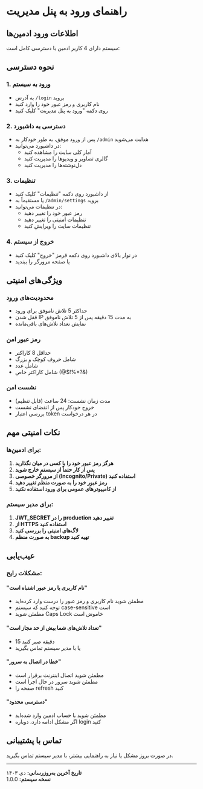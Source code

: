 # راهنمای ورود به پنل مدیریت

## اطلاعات ورود ادمین‌ها

سیستم دارای 4 کاربر ادمین با دسترسی کامل است:


## نحوه دسترسی

### 1. ورود به سیستم
- به آدرس `/login` بروید
- نام کاربری و رمز عبور خود را وارد کنید
- روی دکمه "ورود به پنل مدیریت" کلیک کنید

### 2. دسترسی به داشبورد
- پس از ورود موفق، به طور خودکار به `/admin` هدایت می‌شوید
- در داشبورد می‌توانید:
  - آمار کلی سایت را مشاهده کنید
  - گالری تصاویر و ویدیوها را مدیریت کنید
  - دل‌نوشته‌ها را مدیریت کنید

### 3. تنظیمات
- از داشبورد روی دکمه "تنظیمات" کلیک کنید
- یا مستقیماً به `/admin/settings` بروید
- در تنظیمات می‌توانید:
  - رمز عبور خود را تغییر دهید
  - تنظیمات امنیتی را تغییر دهید
  - تنظیمات سایت را ویرایش کنید

### 4. خروج از سیستم
- در نوار بالای داشبورد روی دکمه قرمز "خروج" کلیک کنید
- یا صفحه مرورگر را ببندید

## ویژگی‌های امنیتی

### محدودیت‌های ورود
- حداکثر 5 تلاش ناموفق برای ورود
- قفل شدن IP به مدت 15 دقیقه پس از 5 تلاش ناموفق
- نمایش تعداد تلاش‌های باقی‌مانده

### رمز عبور امن
- حداقل 8 کاراکتر
- شامل حروف کوچک و بزرگ
- شامل عدد
- شامل کاراکتر خاص (@$!%*?&)

### نشست امن
- مدت زمان نشست: 24 ساعت (قابل تنظیم)
- خروج خودکار پس از انقضای نشست
- بررسی اعتبار token در هر درخواست

## نکات امنیتی مهم

### برای ادمین‌ها:
1. **هرگز رمز عبور خود را با کسی در میان نگذارید**
2. **پس از کار حتماً از سیستم خارج شوید**
3. **از مرورگر خصوصی (Incognito/Private) استفاده کنید**
4. **رمز عبور خود را به صورت منظم تغییر دهید**
5. **از کامپیوترهای عمومی برای ورود استفاده نکنید**

### برای مدیر سیستم:
1. **JWT_SECRET را در production تغییر دهید**
2. **از HTTPS استفاده کنید**
3. **لاگ‌های امنیتی را بررسی کنید**
4. **به صورت منظم backup تهیه کنید**

## عیب‌یابی

### مشکلات رایج:

#### "نام کاربری یا رمز عبور اشتباه است"
- مطمئن شوید نام کاربری و رمز عبور را درست وارد کرده‌اید
- توجه کنید که سیستم case-sensitive است
- مطمئن شوید Caps Lock خاموش است

#### "تعداد تلاش‌های شما بیش از حد مجاز است"
- 15 دقیقه صبر کنید
- یا با مدیر سیستم تماس بگیرید

#### "خطا در اتصال به سرور"
- مطمئن شوید اتصال اینترنت برقرار است
- مطمئن شوید سرور در حال اجرا است
- صفحه را refresh کنید

#### "دسترسی محدود"
- مطمئن شوید با حساب ادمین وارد شده‌اید
- اگر مشکل ادامه دارد، دوباره login کنید

## تماس با پشتیبانی

در صورت بروز مشکل یا نیاز به راهنمایی بیشتر، با مدیر سیستم تماس بگیرید.

---

**تاریخ آخرین به‌روزرسانی:** دی ۱۴۰۳  
**نسخه سیستم:** 1.0.0